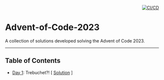 
<div style="text-align:right">
    <a href="https://github.com/copev313/Advent-of-Code-2022/actions/workflows/solution-tests.yml"
         title="CI/CD">
          <img src="https://github.com/copev313/Advent-of-Code-2022/actions/workflows/solution-tests.yml/badge.svg"
                alt="CI/CD">
    </a>
</div>

# Advent-of-Code-2023

A collection of solutions developed solving the Advent of Code 2023.

--------

## Table of Contents

- [Day 1](https://adventofcode.com/2023/day/1): Trebuchet?! [ [Solution](solutions/day1.py) ]
<!-- - [Day 2](https://adventofcode.com/2023/day/2): xxx [ [Solution](solutions/day2.py) ]
- [Day 3](https://adventofcode.com/2023/day/3): xxx [ [Solution](solutions/day3.py) ]
- [Day 4](https://adventofcode.com/2023/day/4): xxx [ [Solution](solutions/day4.py) ]
- [Day 5](https://adventofcode.com/2023/day/5): xxx [ [Solution](solutions/day5.py) ]
- [Day 6](https://adventofcode.com/2023/day/6): xxx [ [Solution](solutions/day6.py) ]
- [Day 7](https://adventofcode.com/2023/day/7): xxx [ [Solution](solutions/day7.py) ] -->

